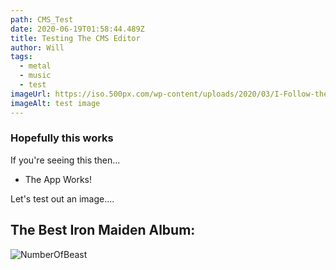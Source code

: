 ```yaml
---
path: CMS_Test
date: 2020-06-19T01:58:44.489Z
title: Testing The CMS Editor
author: Will
tags:
  - metal
  - music
  - test
imageUrl: https://iso.500px.com/wp-content/uploads/2020/03/I-Follow-the-Sun-By-Kristina-Wushke-3000x2000.jpg
imageAlt: test image
---
```

### Hopefully this works

If you're seeing this then...
* The App Works!

Let's test out an image....

## The Best Iron Maiden Album:
![NumberOfBeast](https://images-na.ssl-images-amazon.com/images/I/812%2BRTcstSL._AC_UX679_.jpg)